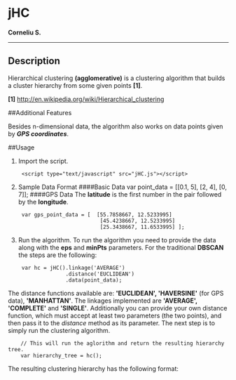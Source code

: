 # jHC
**Corneliu S.**

---
## Description

Hierarchical clustering **(agglomerative)** is a clustering algorithm that builds a cluster hierarchy from some given points **[1]**.

**[1]** http://en.wikipedia.org/wiki/Hierarchical_clustering


##Additional Features

 Besides n-dimensional data, the algorithm also works on data points given by ***GPS coordinates***.
 
##Usage
1. Import the script.

		<script type="text/javascript" src="jHC.js"></script>
		
2. Sample Data Format
####Basic Data
		var point_data = [[0.1, 5], [2, 4], [0, 7]];
####GPS Data
The **latitude** is the first number in the pair followed by the **longitude**.

		var gps_point_data = [  [55.7858667, 12.5233995]
								 [45.4238667, 12.5233995]
								 [25.3438667, 11.6533995] ];


3. Run the algorithm. 
To run the algorithm you need to provide the data along with the **eps** and **minPts** parameters. For the traditional **DBSCAN** the steps are the following: 

		var hc = jHC().linkage('AVERAGE')
					  .distance('EUCLIDEAN')
					  .data(point_data);

The distance functions available are: **'EUCLIDEAN', 'HAVERSINE'** (for GPS data), **'MANHATTAN'**. The linkages implemented are **'AVERAGE', 'COMPLETE'** and **'SINGLE'**. Additionally you can provide your own distance function, which must accept at least two parameters (the two points), and then pass it to the *distance* method as its parameter. The next step is to simply run the clustering algorithm.
		
		// This will run the aglorithm and return the resulting hierarchy tree.
		var hierarchy_tree = hc();The resulting clustering hierarchy has the following format:
